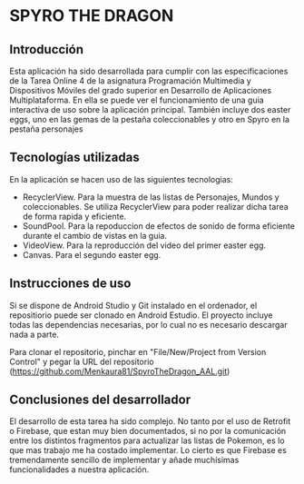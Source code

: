 #  SPYRO THE DRAGON

## Introducción

Esta aplicación ha sido desarrollada para cumplir con las especificaciones de la Tarea Online 4 de la asignatura Programación Multimedia y Dispositivos Móviles del grado superior en Desarrollo de Aplicaciones Multiplataforma. En ella se puede ver el funcionamiento de una guia interactiva de uso sobre 
la aplicación principal. También incluye dos easter eggs, uno en las gemas de la pestaña coleccionables y otro en Spyro en la pestaña personajes


## Tecnologías utilizadas

En la aplicación se hacen uso de las siguientes tecnologias:

- RecyclerView. Para la muestra de las listas de Personajes, Mundos y coleccionables. Se utiliza RecyclerView para poder realizar dicha tarea de forma rapida y eficiente.
- SoundPool. Para la repoduccion de efectos de sonido de forma eficiente durante el cambio de vistas en la guia.
- VideoView. Para la reproducción del video del primer easter egg.
- Canvas. Para el segundo easter egg.


## Instrucciones de uso

Si se dispone de Android Studio y Git instalado en el ordenador, el repositiorio puede ser clonado en Android Estudio. El proyecto incluye todas las dependencias necesarias, por lo cual no es necesario descargar nada a parte. 

Para clonar el repositorio, pinchar en "File/New/Project from Version Control" y pegar la URL del repositorio (https://github.com/Menkaura81/SpyroTheDragon_AAL.git)

## Conclusiones del desarrollador

El desarrollo de esta tarea ha sido complejo. No tanto por el uso de Retrofit o Firebase, que estan muy bien documentados, si no por la comunicación entre los distintos fragmentos para actualizar las listas de Pokemon, es lo que mas trabajo me ha costado implementar. Lo cierto es que Firebase es tremendamente sencillo de implementar y añade muchísimas funcionalidades a nuestra aplicación. 

